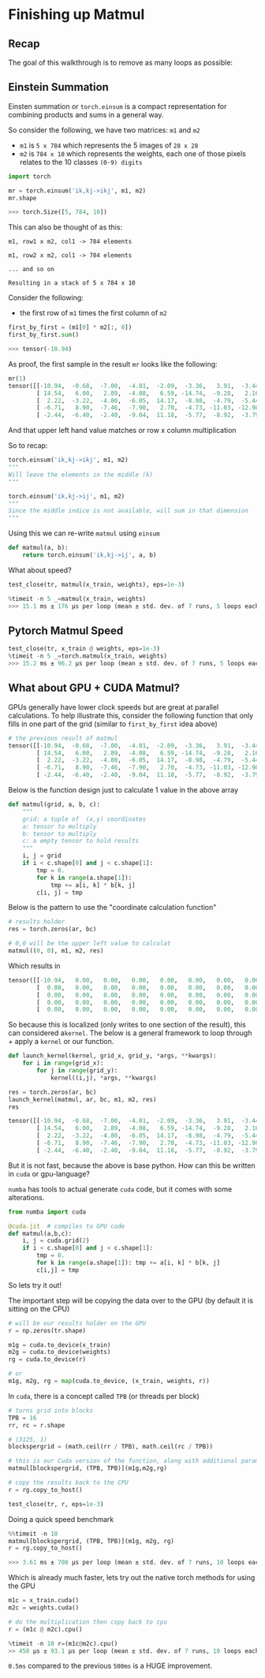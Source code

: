 # Finishing up Matmul

## Recap

The goal of this walkthrough is to remove as many loops as possible:

## Einstein Summation

Einsten summation  or `torch.einsum` is a compact representation for combining products and sums in a general way.

So consider the following, we have two matrices: `m1` and `m2`

- `m1` is `5 x 784` which represents the 5 images of `28 x 28`
- `m2` is `784 x 10` which represents the weights, each one of those pixels relates to the 10 classes `(0-9) digits`

```python
import torch

mr = torch.einsum('ik,kj->ikj', m1, m2)
mr.shape

>>> torch.Size([5, 784, 10])
```

This can also be thought of as this:

```
m1, row1 x m2, col1 -> 784 elements

m1, row2 x m2, col1 -> 784 elements

... and so on

Resulting in a stack of 5 x 784 x 10
```

Consider the following:

- the first row of `m1` times the first column of `m2`

```python
first_by_first = (m1[0] * m2[:, 0])
first_by_first.sum()

>>> tensor(-10.94)
```


As proof, the first sample in the result `mr` looks like the following:

```python
mr(1)
tensor([[-10.94,  -0.68,  -7.00,  -4.01,  -2.09,  -3.36,   3.91,  -3.44, -11.47,  -2.12],
        [ 14.54,   6.00,   2.89,  -4.08,   6.59, -14.74,  -9.28,   2.16, -15.28,  -2.68],
        [  2.22,  -3.22,  -4.80,  -6.05,  14.17,  -8.98,  -4.79,  -5.44, -20.68,  13.57],
        [ -6.71,   8.90,  -7.46,  -7.90,   2.70,  -4.73, -11.03, -12.98,  -6.44,   3.64],
        [ -2.44,  -6.40,  -2.40,  -9.04,  11.18,  -5.77,  -8.92,  -3.79,  -8.98,   5.28]])
```

And that upper left hand value matches or row x column multiplication

So to recap:

```python
torch.einsum('ik,kj->ikj', m1, m2)
"""
Will leave the elements in the middle (k)
"""

torch.einsum('ik,kj->ij', m1, m2)
"""
Since the middle indice is not available, will sum in that dimension
"""
```

Using this we can re-write `matmul` using `einsum`

```python
def matmul(a, b):
    return torch.einsum('ik,kj->ij', a, b)
```

What about speed?

```python
test_close(tr, matmul(x_train, weights), eps=1e-3)

%timeit -n 5 _=matmul(x_train, weights)
>>> 15.1 ms ± 176 µs per loop (mean ± std. dev. of 7 runs, 5 loops each)
```

## Pytorch Matmul Speed

```python
test_close(tr, x_train @ weights, eps=1e-3)
%timeit -n 5 _=torch.matmul(x_train, weights)
>>> 15.2 ms ± 96.2 µs per loop (mean ± std. dev. of 7 runs, 5 loops each)
```

## What about GPU + CUDA Matmul?

GPUs generally have lower clock speeds but are great at parallel calculations. To help illustrate this, consider the following function that only fills in one part of the grid (similar to `first_by_first` idea above)

```python
# the previous result of matmul
tensor([[-10.94,  -0.68,  -7.00,  -4.01,  -2.09,  -3.36,   3.91,  -3.44, -11.47,  -2.12],
        [ 14.54,   6.00,   2.89,  -4.08,   6.59, -14.74,  -9.28,   2.16, -15.28,  -2.68],
        [  2.22,  -3.22,  -4.80,  -6.05,  14.17,  -8.98,  -4.79,  -5.44, -20.68,  13.57],
        [ -6.71,   8.90,  -7.46,  -7.90,   2.70,  -4.73, -11.03, -12.98,  -6.44,   3.64],
        [ -2.44,  -6.40,  -2.40,  -9.04,  11.18,  -5.77,  -8.92,  -3.79,  -8.98,   5.28]])
```

Below is the function design just to calculate 1 value in the above array

```python
def matmul(grid, a, b, c):
    """
    grid: a tuple of  (x,y) coordinates
    a: tensor to multiply
    b: tensor to multiply
    c: a empty tensor to hold results
    """
    i, j = grid
    if i < c.shape[0] and j < c.shape[1]:
        tmp = 0.
        for k in range(a.shape[1]):
            tmp += a[i, k] * b[k, j]
        c[i, j] = tmp
```

Below is the pattern to use the "coordinate calculation function"

```python
# results holder
res = torch.zeros(ar, bc)

# 0,0 will be the upper left value to calculat
matmul((0, 0), m1, m2, res)
```

Which results in 

```python
tensor([[-10.94,   0.00,   0.00,   0.00,   0.00,   0.00,   0.00,   0.00,   0.00,   0.00],
        [  0.00,   0.00,   0.00,   0.00,   0.00,   0.00,   0.00,   0.00,   0.00,   0.00],
        [  0.00,   0.00,   0.00,   0.00,   0.00,   0.00,   0.00,   0.00,   0.00,   0.00],
        [  0.00,   0.00,   0.00,   0.00,   0.00,   0.00,   0.00,   0.00,   0.00,   0.00],
        [  0.00,   0.00,   0.00,   0.00,   0.00,   0.00,   0.00,   0.00,   0.00,   0.00]])
```

So because this is localized (only writes to one section of the result), this can considered a`kernel`. The below is a general framework to loop through + apply a `kernel` or our function.

```python
def launch_kernel(kernel, grid_x, grid_y, *args, **kwargs):
    for i in range(grid_x):
        for j in range(grid_y):
            kernel((i,j), *args, **kwargs)
```

```python
res = torch.zeros(ar, bc)
launch_kernel(matmul, ar, bc, m1, m2, res)
res
```

```python
tensor([[-10.94,  -0.68,  -7.00,  -4.01,  -2.09,  -3.36,   3.91,  -3.44, -11.47,  -2.12],
        [ 14.54,   6.00,   2.89,  -4.08,   6.59, -14.74,  -9.28,   2.16, -15.28,  -2.68],
        [  2.22,  -3.22,  -4.80,  -6.05,  14.17,  -8.98,  -4.79,  -5.44, -20.68,  13.57],
        [ -6.71,   8.90,  -7.46,  -7.90,   2.70,  -4.73, -11.03, -12.98,  -6.44,   3.64],
        [ -2.44,  -6.40,  -2.40,  -9.04,  11.18,  -5.77,  -8.92,  -3.79,  -8.98,   5.28]])
```

But it is not fast, because the above is base python. How can this be written in `cuda` or gpu-language?

`numba` has tools to actual generate `cuda` code, but it comes with some alterations.

```python
from numba import cuda

@cuda.jit  # compiles to GPU code
def matmul(a,b,c):
    i, j = cuda.grid(2)
    if i < c.shape[0] and j < c.shape[1]:
        tmp = 0.
        for k in range(a.shape[1]): tmp += a[i, k] * b[k, j]
        c[i,j] = tmp
```

So lets try it out! 

The important step will be copying the data over to the GPU (by default it is sitting on the CPU)

```python
# will be our results holder on the GPU
r = np.zeros(tr.shape)

m1g = cuda.to_device(x_train)
m2g = cuda.to_device(weights)
rg = cuda.to_device(r)

# or 
m1g, m2g, rg = map(cuda.to_device, (x_train, weights, r))
```
In `cuda`, there is a concept called `TPB` (or threads per block)

```python
# turns grid into blocks
TPB = 16
rr, rc = r.shape

# (3125, 1)
blockspergrid = (math.ceil(rr / TPB), math.ceil(rc / TPB))

# this is our Cuda version of the function, along with additional params in []
matmul[blockspergrid, (TPB, TPB)](m1g,m2g,rg)

# copy the results back to the CPU
r = rg.copy_to_host()

test_close(tr, r, eps=1e-3)
```

Doing a quick speed benchmark

```python
%%timeit -n 10
matmul[blockspergrid, (TPB, TPB)](m1g, m2g, rg)
r = rg.copy_to_host()

>>> 3.61 ms ± 708 µs per loop (mean ± std. dev. of 7 runs, 10 loops each)
```

Which is already much faster, lets try out the native torch methods for using the GPU

```python
m1c = x_train.cuda()
m2c = weights.cuda()
```

```python
# do the multiplication then copy back to cpu
r = (m1c @ m2c).cpu()
```

```python
%timeit -n 10 r=(m1c@m2c).cpu()
>> 458 µs ± 93.1 µs per loop (mean ± std. dev. of 7 runs, 10 loops each)
```

`0.5ms` compared to the previous `500ms` is a HUGE improvement.







 
